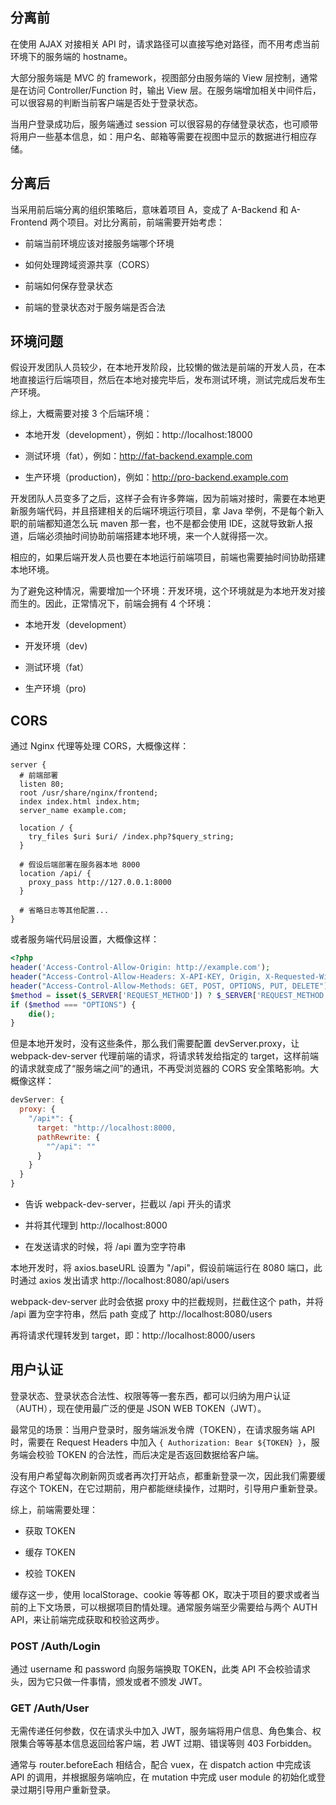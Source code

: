 ## 分离前

在使用 AJAX 对接相关 API 时，请求路径可以直接写绝对路径，而不用考虑当前环境下的服务端的 hostname。

大部分服务端是 MVC 的 framework，视图部分由服务端的 View 层控制，通常是在访问 Controller/Function 时，输出 View 层。在服务端增加相关中间件后，可以很容易的判断当前客户端是否处于登录状态。

当用户登录成功后，服务端通过 session 可以很容易的存储登录状态，也可顺带将用户一些基本信息，如：用户名、邮箱等需要在视图中显示的数据进行相应存储。

## 分离后

当采用前后端分离的组织策略后，意味着项目 A，变成了 A-Backend 和 A-Frontend 两个项目。对比分离前，前端需要开始考虑：

- 前端当前环境应该对接服务端哪个环境

- 如何处理跨域资源共享（CORS）

- 前端如何保存登录状态

- 前端的登录状态对于服务端是否合法

## 环境问题

假设开发团队人员较少，在本地开发阶段，比较懒的做法是前端的开发人员，在本地直接运行后端项目，然后在本地对接完毕后，发布测试环境，测试完成后发布生产环境。

综上，大概需要对接 3 个后端环境：

- 本地开发（development），例如：http://localhost:18000

- 测试环境（fat），例如：http://fat-backend.example.com

- 生产环境（production)，例如：http://pro-backend.example.com

开发团队人员变多了之后，这样子会有许多弊端，因为前端对接时，需要在本地更新服务端代码，并且搭建相关的后端环境运行项目，拿 Java 举例，不是每个新入职的前端都知道怎么玩 maven 那一套，也不是都会使用 IDE，这就导致新人报道，后端必须抽时间协助前端搭建本地环境，来一个人就得搭一次。

相应的，如果后端开发人员也要在本地运行前端项目，前端也需要抽时间协助搭建本地环境。

为了避免这种情况，需要增加一个环境：开发环境，这个环境就是为本地开发对接而生的。因此，正常情况下，前端会拥有 4 个环境：

- 本地开发（development）

- 开发环境（dev)

- 测试环境（fat）

- 生产环境（pro)

## CORS

通过 Nginx 代理等处理 CORS，大概像这样：

```shell
server {
  # 前端部署
  listen 80;
  root /usr/share/nginx/frontend;
  index index.html index.htm;
  server_name example.com;

  location / {
    try_files $uri $uri/ /index.php?$query_string;
  }

  # 假设后端部署在服务器本地 8000
  location /api/ {
    proxy_pass http://127.0.0.1:8000
  }

  # 省略日志等其他配置...
}
```

或者服务端代码层设置，大概像这样：

```php
<?php
header('Access-Control-Allow-Origin: http://example.com');
header("Access-Control-Allow-Headers: X-API-KEY, Origin, X-Requested-With, Content-Type, Accept, Access-Control-Request-Method, Authorization");
header("Access-Control-Allow-Methods: GET, POST, OPTIONS, PUT, DELETE");
$method = isset($_SERVER['REQUEST_METHOD']) ? $_SERVER['REQUEST_METHOD'] : null;
if ($method === "OPTIONS") {
    die();
}
```

但是本地开发时，没有这些条件，那么我们需要配置 devServer.proxy，让 webpack-dev-server 代理前端的请求，将请求转发给指定的 target，这样前端的请求就变成了“服务端之间”的通讯，不再受浏览器的 CORS 安全策略影响。大概像这样：

```javascript
devServer: {
  proxy: {
    "/api*": {
      target: "http://localhost:8000,
      pathRewrite: {
        "^/api": ""
      }
    }
  }
}
```

- 告诉 webpack-dev-server，拦截以 /api 开头的请求

- 并将其代理到 http://localhost:8000

- 在发送请求的时候，将 /api 置为空字符串

本地开发时，将 axios.baseURL 设置为 "/api"，假设前端运行在 8080 端口，此时通过 axios 发出请求 http://localhost:8080/api/users

webpack-dev-server 此时会依据 proxy 中的拦截规则，拦截住这个 path，并将 /api 置为空字符串，然后 path 变成了 http://localhost:8080/users

再将请求代理转发到 target，即：http://localhost:8000/users

## 用户认证

登录状态、登录状态合法性、权限等等一套东西，都可以归纳为用户认证（AUTH），现在使用最广泛的便是 JSON WEB TOKEN（JWT）。

最常见的场景：当用户登录时，服务端派发令牌（TOKEN），在请求服务端 API 时，需要在 Request Headers 中加入 ```{ Authorization: Bear ${TOKEN} }```，服务端会校验 TOKEN 的合法性，而后决定是否返回数据给客户端。

没有用户希望每次刷新网页或者再次打开站点，都重新登录一次，因此我们需要缓存这个 TOKEN，在它过期前，用户都能继续操作，过期时，引导用户重新登录。

综上，前端需要处理：

- 获取 TOKEN

- 缓存 TOKEN

- 校验 TOKEN

缓存这一步，使用 localStorage、cookie 等等都 OK，取决于项目的要求或者当前的上下文场景，可以根据项目酌情处理。通常服务端至少需要给与两个 AUTH API，来让前端完成获取和校验这两步。

### POST /Auth/Login

通过 username 和 password 向服务端换取 TOKEN，此类 API 不会校验请求头，因为它只做一件事情，颁发或者不颁发 JWT。

### GET /Auth/User

无需传递任何参数，仅在请求头中加入 JWT，服务端将用户信息、角色集合、权限集合等等基本信息返回给客户端，若 JWT 过期、错误等则 403 Forbidden。

通常与 router.beforeEach 相结合，配合 vuex，在 dispatch action 中完成该 API 的调用，并根据服务端响应，在 mutation 中完成 user module 的初始化或登录过期引导用户重新登录。